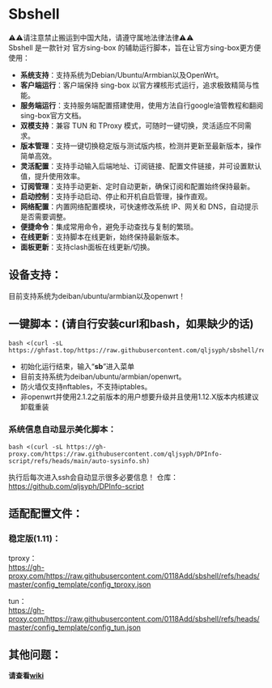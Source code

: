 # Sbshell
⚠️⚠️请注意禁止搬运到中国大陆，请遵守属地法律法律⚠️⚠️  
Sbshell 是一款针对 官方sing-box 的辅助运行脚本，旨在让官方sing-box更方便使用：

- **系统支持**：支持系统为Debian/Ubuntu/Armbian以及OpenWrt。
- **客户端运行**：客户端保持 sing-box 以官方裸核形式运行，追求极致精简与性能。
- **服务端运行**：支持服务端配置搭建使用，使用方法自行google油管教程和翻阅sing-box官方文档。
- **双模支持**：兼容 TUN 和 TProxy 模式，可随时一键切换，灵活适应不同需求。
- **版本管理**：支持一键切换稳定版与测试版内核，检测并更新至最新版本，操作简单高效。
- **灵活配置**：支持手动输入后端地址、订阅链接、配置文件链接，并可设置默认值，提升使用效率。
- **订阅管理**：支持手动更新、定时自动更新，确保订阅和配置始终保持最新。
- **启动控制**：支持手动启动、停止和开机自启管理，操作直观。
- **网络配置**：内置网络配置模块，可快速修改系统 IP、网关和 DNS，自动提示是否需要调整。
- **便捷命令**：集成常用命令，避免手动查找与复制的繁琐。
- **在线更新**：支持脚本在线更新，始终保持最新版本。
- **面板更新**：支持clash面板在线更新/切换。


## 设备支持：

目前支持系统为deiban/ubuntu/armbian以及openwrt！

## 一键脚本：(请自行安装curl和bash，如果缺少的话)
```
bash <(curl -sL https://ghfast.top/https://raw.githubusercontent.com/qljsyph/sbshell/refs/heads/main/sbshall.sh)
```
- 初始化运行结束，输入“**sb**”进入菜单
- 目前支持系统为deiban/ubuntu/armbian/openwrt。  
- 防火墙仅支持nftables，不支持iptables。
- 非openwrt并使用2.1.2之前版本的用户想要升级并且使用1.12.X版本内核建议卸载重装

### 系统信息自动显示美化脚本： 
```
bash <(curl -sL https://gh-proxy.com/https://raw.githubusercontent.com/qljsyph/DPInfo-script/refs/heads/main/auto-sysinfo.sh)
```
  执行后每次进入ssh会自动显示很多必要信息！
  仓库：  
  https://github.com/qljsyph/DPInfo-script

## 适配配置文件：

### 稳定版(1.11)：  
tproxy：  
https://gh-proxy.com/https://raw.githubusercontent.com/0118Add/sbshell/refs/heads/master/config_template/config_tproxy.json  

tun：  
https://gh-proxy.com/https://raw.githubusercontent.com/0118Add/sbshell/refs/heads/master/config_template/config_tun.json  

## 其他问题：

**请查看[wiki](https://github.com/qljsyph/sbshell/wiki)**  


